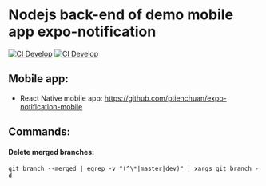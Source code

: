 # Nodejs back-end of demo mobile app expo-notification
[![CI Develop](https://github.com/ptienchuan/expo-notification-backend/workflows/CI%20Develop/badge.svg?branch=develop)](https://github.com/ptienchuan/expo-notification-backend/actions?query=workflow%3A%22CI+Develop%22)
[![CI Develop](https://github.com/ptienchuan/expo-notification-backend/workflows/CI%20Develop/badge.svg?branch=develop&event=pull_request)](https://github.com/ptienchuan/expo-notification-backend/actions?query=workflow%3A%22CI+Develop%22+event%3Apull_request)

## Mobile app:

- React Native mobile app: https://github.com/ptienchuan/expo-notification-mobile


## Commands:

#### Delete merged branches:
```
git branch --merged | egrep -v "(^\*|master|dev)" | xargs git branch -d
```
